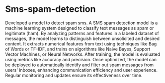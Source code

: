 # Sms-spam-detection
Developed a model to detect spam sms.
A SMS spam detection model is a machine learning system designed to classify text messages as spam or legitimate (ham). By analyzing patterns and features in a labeled dataset of messages, the model learns to distinguish between unsolicited and desired content. It extracts numerical features from text using techniques like Bag of Words or TF-IDF, and trains on algorithms like Naive Bayes, Support Vector Machines, or Neural Networks. After training, the model is evaluated using metrics like accuracy and precision. Once optimized, the model can be deployed to automatically identify and filter out spam messages from users' inboxes, enhancing communication efficiency and user experience. Regular monitoring and updates ensure its effectiveness over time.
